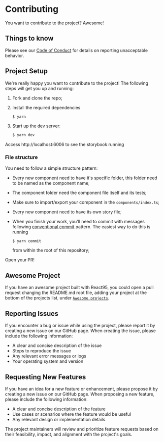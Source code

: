 # Contributing

You want to contribute to the project? Awesome!

## Things to know

Please see our [Code of Conduct](CODE_OF_CONDUCT.md) for details on reporting unacceptable behavior.

## Project Setup

We're really happy you want to contribute to the project! The following steps will get you up and running:

1. Fork and clone the repo;
2. Install the required dependencies

   ```sh
   $ yarn
   ```

3. Start up the dev server:

   ```sh
   $ yarn dev
   ```

Access http://localhost:6006 to see the storybook running

### File structure

You need to follow a simple structure pattern:

- Every new component need to have it's specific folder, this folder need to be
  named as the component name;
- The component folder need the component file itself and its tests;
- Make sure to import/export your component in the `components/index.ts`;
- Every new component need to have its own story file;
- When you finish your work, you'll need to commit with messages following
  [conventional commit](https://www.conventionalcommits.org/en/v1.0.0/) pattern.
  The easiest way to do this is running

  ```sh
  $ yarn commit
  ```

  from within the root of this repository;

Open your PR!

## Awesome Project

If you have an awesome project built with React95, you could open a pull
request changing the README.md root file, adding your project at the bottom of
the projects list, under [`Awesome projects`](README.md#awesome-project).

## Reporting Issues

If you encounter a bug or issue while using the project, please report it by creating a new issue on our GitHub page. When creating the issue, please include the following information:

- A clear and concise description of the issue
- Steps to reproduce the issue
- Any relevant error messages or logs
- Your operating system and version

## Requesting New Features

If you have an idea for a new feature or enhancement, please propose it by creating a new issue on our GitHub page. When proposing a new feature, please include the following information:

- A clear and concise description of the feature
- Use cases or scenarios where the feature would be useful
- Any relevant design or implementation details

The project maintainers will review and prioritize feature requests based on their feasibility, impact, and alignment with the project's goals.
